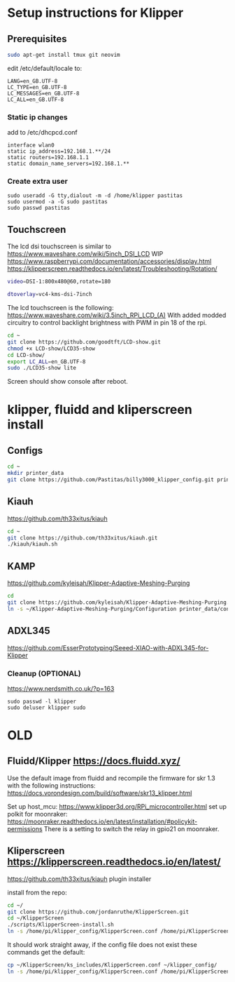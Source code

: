 # Setup instructions for Klipper

## Prerequisites
```bash
sudo apt-get install tmux git neovim
```
edit /etc/default/locale to:
```
LANG=en_GB.UTF-8
LC_TYPE=en_GB.UTF-8
LC_MESSAGES=en_GB.UTF-8
LC_ALL=en_GB.UTF-8
```

### Static ip changes
add to /etc/dhcpcd.conf
```
interface wlan0
static ip_address=192.168.1.**/24
static routers=192.168.1.1
static domain_name_servers=192.168.1.**
```

### Create extra user
```
sudo useradd -G tty,dialout -m -d /home/klipper pastitas
sudo usermod -a -G sudo pastitas
sudo passwd pastitas
```

## Touchscreen
The lcd dsi touchscreen is similar to https://www.waveshare.com/wiki/5inch_DSI_LCD
WIP https://www.raspberrypi.com/documentation/accessories/display.html
https://klipperscreen.readthedocs.io/en/latest/Troubleshooting/Rotation/

```bash nano /boot/cmdline.txt
video=DSI-1:800x480@60,rotate=180
```

```bash nano /boot/config.txt
dtoverlay=vc4-kms-dsi-7inch
```

The lcd touchscreen is the following:
https://www.waveshare.com/wiki/3.5inch_RPi_LCD_(A)
With added modded circuitry to control backlight brightness with PWM in pin 18 of the rpi.

```bash
cd ~
git clone https://github.com/goodtft/LCD-show.git
chmod +x LCD-show/LCD35-show
cd LCD-show/
export LC_ALL=en_GB.UTF-8
sudo ./LCD35-show lite
```
Screen should show console after reboot.

# klipper, fluidd and kliperscreen install
## Configs

```bash
cd ~
mkdir printer_data
git clone https://github.com/Pastitas/billy3000_klipper_config.git printer_data/config
```

## Kiauh
https://github.com/th33xitus/kiauh

```bash
cd ~
git clone https://github.com/th33xitus/kiauh.git 
./kiauh/kiauh.sh

```
## KAMP
https://github.com/kyleisah/Klipper-Adaptive-Meshing-Purging

```bash
cd
git clone https://github.com/kyleisah/Klipper-Adaptive-Meshing-Purging.git
ln -s ~/Klipper-Adaptive-Meshing-Purging/Configuration printer_data/config/KAMP
```
## ADXL345
https://github.com/EsserPrototyping/Seeed-XIAO-with-ADXL345-for-Klipper


### Cleanup (OPTIONAL)
https://www.nerdsmith.co.uk/?p=163
```
sudo passwd -l klipper
sudo deluser klipper sudo
```

# OLD
## Fluidd/Klipper https://docs.fluidd.xyz/
Use the default image from fluidd and recompile the firmware for skr 1.3 with the following instructions: https://docs.vorondesign.com/build/software/skr13_klipper.html

Set up host_mcu: https://www.klipper3d.org/RPi_microcontroller.html
set up polkit for moonraker: https://moonraker.readthedocs.io/en/latest/installation/#policykit-permissions
There is a setting to switch the relay in gpio21 on moonraker.

## Kliperscreen https://klipperscreen.readthedocs.io/en/latest/

https://github.com/th33xitus/kiauh
plugin installer

install from the repo:
```bash
cd ~/
git clone https://github.com/jordanruthe/KlipperScreen.git
cd ~/KlipperScreen
./scripts/KlipperScreen-install.sh
ln -s /home/pi/klipper_config/KlipperScreen.conf /home/pi/KlipperScreen/
```
It should work straight away, if the config file does not exist these commands get the default:
```bash
cp ~/KlipperScreen/ks_includes/KlipperScreen.conf ~/klipper_config/
ln -s /home/pi/klipper_config/KlipperScreen.conf /home/pi/KlipperScreen/
```


